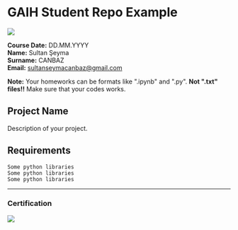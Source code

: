# GAIH Student Repo Example
![](img/newlogo.png)

**Course Date:** DD.MM.YYYY  
**Name:** Sultan Şeyma  
**Surname:** CANBAZ  
**Email:** sultanseymacanbaz@gmail.com  

**Note:** Your homeworks can be formats like ".ipynb" and ".py". **Not ".txt" files!!** Make sure that your codes works.  

## Project Name
Description of your project.

## Requirements
```
Some python libraries
Some python libraries
Some python libraries
```
---

### Certification
![](img/TopLearnerCertificate.png)

